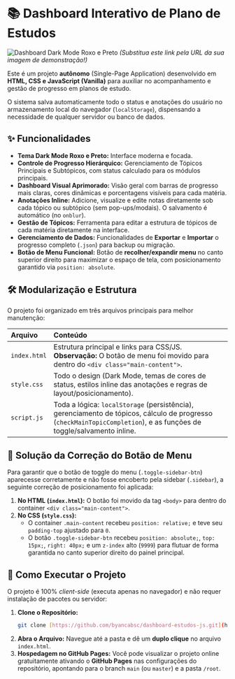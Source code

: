 # 📚 Dashboard Interativo de Plano de Estudos

![Dashboard Dark Mode Roxo e Preto](https://i.imgur.com/Seu-Link-Da-Imagem-Aqui.png)
*(Substitua este link pela URL da sua imagem de demonstração!)*

Este é um projeto **autônomo** (Single-Page Application) desenvolvido em **HTML, CSS e JavaScript (Vanilla)** para auxiliar no acompanhamento e gestão de progresso em planos de estudo.

O sistema salva automaticamente todo o status e anotações do usuário no armazenamento local do navegador (`localStorage`), dispensando a necessidade de qualquer servidor ou banco de dados.

## ✨ Funcionalidades

* **Tema Dark Mode Roxo e Preto:** Interface moderna e focada.
* **Controle de Progresso Hierárquico:** Gerenciamento de Tópicos Principais e Subtópicos, com status calculado para os módulos principais.
* **Dashboard Visual Aprimorado:** Visão geral com barras de progresso mais claras, cores dinâmicas e porcentagens visíveis para cada matéria.
* **Anotações Inline:** Adicione, visualize e edite notas diretamente sob cada tópico ou subtópico (sem pop-ups/modais). O salvamento é automático (no `onblur`).
* **Gestão de Tópicos:** Ferramenta para editar a estrutura de tópicos de cada matéria diretamente na interface.
* **Gerenciamento de Dados:** Funcionalidades de **Exportar** e **Importar** o progresso completo (`.json`) para backup ou migração.
* **Botão de Menu Funcional:** Botão de **recolher/expandir menu** no canto superior direito para maximizar o espaço de tela, com posicionamento garantido via `position: absolute`.

## 🛠️ Modularização e Estrutura

O projeto foi organizado em três arquivos principais para melhor manutenção:

| Arquivo | Conteúdo |
| :--- | :--- |
| `index.html` | Estrutura principal e links para CSS/JS. **Observação:** O botão de menu foi movido para dentro do `<div class="main-content">`. |
| `style.css` | Todo o design (Dark Mode, temas de cores de status, estilos inline das anotações e regras de layout/posicionamento). |
| `script.js` | Toda a lógica: `localStorage` (persistência), gerenciamento de tópicos, cálculo de progresso (`checkMainTopicCompletion`), e as funções de toggle/salvamento inline. |

## 📐 Solução da Correção do Botão de Menu

Para garantir que o botão de toggle do menu (`.toggle-sidebar-btn`) aparecesse corretamente e não fosse encoberto pela sidebar (`.sidebar`), a seguinte correção de posicionamento foi aplicada:

1.  **No HTML (`index.html`):** O botão foi movido da tag `<body>` para dentro do container `<div class="main-content">`.
2.  **No CSS (`style.css`):**
    * O container `.main-content` recebeu `position: relative;` e teve seu `padding-top` ajustado para `0`.
    * O botão `.toggle-sidebar-btn` recebeu `position: absolute;`, `top: 15px;`, `right: 40px;` e um `z-index` alto (`9999`) para flutuar de forma garantida no canto superior direito do painel principal.

## 🚀 Como Executar o Projeto

O projeto é 100% *client-side* (executa apenas no navegador) e não requer instalação de pacotes ou servidor:

1.  **Clone o Repositório:**
    ```bash
    git clone [https://github.com/byancabsc/dashboard-estudos-js.git](https://github.com/byancabsc/dashboard-estudos-js.git)
    ```
2.  **Abra o Arquivo:** Navegue até a pasta e dê um **duplo clique** no arquivo `index.html`.
3.  **Hospedagem no GitHub Pages:** Você pode visualizar o projeto online gratuitamente ativando o **GitHub Pages** nas configurações do repositório, apontando para o branch `main` (ou `master`) e a pasta `/root`.

